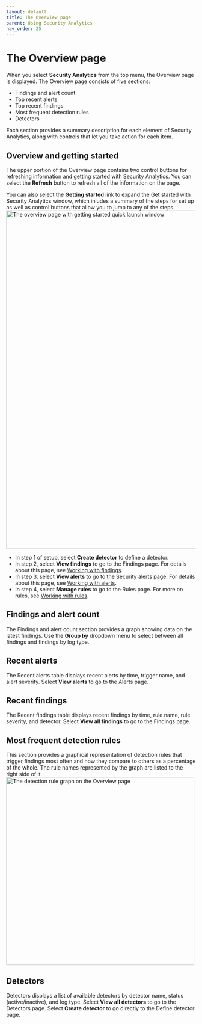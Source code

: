 ```yaml
---
layout: default
title: The Overview page
parent: Using Security Analytics
nav_order: 25
---
```


# The Overview page

When you select **Security Analytics** from the top menu, the Overview page is displayed. The Overview page consists of five sections:
* Findings and alert count
* Top recent alerts
* Top recent findings
* Most frequent detection rules
* Detectors

Each section provides a summary description for each element of Security Analytics, along with controls that let you take action for each item.

## Overview and getting started

The upper portion of the Overview page contains two control buttons for refreshing information and getting started with Security Analytics. You can select the **Refresh** button to refresh all of the information on the page. 

You can also select the **Getting started** link to expand the Get started with Security Analytics window, which inludes a summary of the steps for set up as well as control buttons that allow you to jump to any of the steps.
<br><img src="{{site.url}}{{site.baseurl}}/images/Security/overview.png" alt="The overview page with getting started quick launch window" width="900">
* In step 1 of setup, select **Create detector** to define a detector. 
* In step 2, select **View findings** to go to the Findings page. For details about this page, see [Working with findings]({{site.url}}{{site.baseurl}}/security-analytics/usage/findings/).
* In step 3, select **View alerts** to go to the Security alerts page. For details about this page, see [Working with alerts]({{site.url}}{{site.baseurl}}/security-analytics/usage/alerts/).
* In step 4, select **Manage rules** to go to the Rules page. For more on rules, see [Working with rules]({{site.url}}{{site.baseurl}}/security-analytics/usage/rules/).

## Findings and alert count

The Findings and alert count section provides a graph showing data on the latest findings. Use the **Group by** dropdown menu to select between all findings and findings by log type.

## Recent alerts

The Recent alerts table displays recent alerts by time, trigger name, and alert severity. Select **View alerts** to go to the Alerts page.

## Recent findings

The Recent findings table displays recent findings by time, rule name, rule severity, and detector. Select **View all findings** to go to the Findings page.

## Most frequent detection rules

This section provides a graphical representation of detection rules that trigger findings most often and how they compare to others as a percentage of the whole. The rule names represented by the graph are listed to the right side of it.
<br><img src="{{site.url}}{{site.baseurl}}/images/Security/rule_graph.png" alt="The detection rule graph on the Overview page" width="500">

## Detectors

Detectors displays a list of available detectors by detector name, status (active/inactive), and log type. Select **View all detectors** to go to the Detectors page. Select **Create detector** to go directly to the Define detector page.

